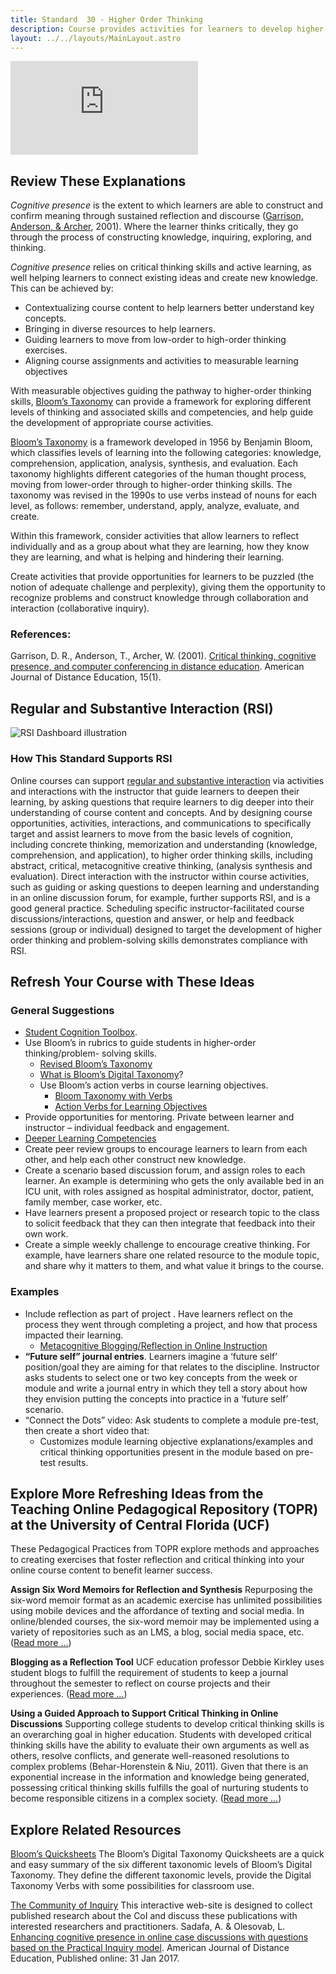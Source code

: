 ```yaml
---
title: Standard  30 - Higher Order Thinking
description: Course provides activities for learners to develop higher-order thinking and problem solving skills, such as critical reflection and analysis.
layout: ../../layouts/MainLayout.astro
---
```

<iframe src="https://www.youtube.com/embed/GwLRnHs3Ug4" title="YouTube video player" frameborder="0" allow="accelerometer; autoplay; clipboard-write; encrypted-media; gyroscope; picture-in-picture" allowfullscreen></iframe>

## Review These Explanations

_Cognitive presence_ is the extent to which learners are able to construct and confirm meaning through sustained reflection and discourse ([Garrison, Anderson, & Archer](https://eric.ed.gov/?id=EJ643385), 2001). Where the learner thinks critically, they go through the process of constructing knowledge, inquiring, exploring, and thinking.

_Cognitive presence_ relies on critical thinking skills and active learning, as well helping learners to connect existing ideas and create new knowledge. This can be achieved by:

- Contextualizing course content to help learners better understand key concepts.
- Bringing in diverse resources to help learners.
- Guiding learners to move from low-order to high-order thinking exercises.
- Aligning course assignments and activities to measurable learning objectives

With measurable objectives guiding the pathway to higher-order thinking skills, [Bloom’s Taxonomy](https://www.celt.iastate.edu/teaching/effective-teaching-practices/revised-blooms-taxonomy/) can provide a framework for exploring different levels of thinking and associated skills and competencies, and help guide the development of appropriate course activities.

[Bloom’s Taxonomy](https://www.celt.iastate.edu/teaching/effective-teaching-practices/revised-blooms-taxonomy/) is a framework developed in 1956 by Benjamin Bloom, which classifies levels of learning into the following categories: knowledge, comprehension, application, analysis, synthesis, and evaluation. Each taxonomy highlights different categories of the human thought process, moving from lower-order through to higher-order thinking skills. The taxonomy was revised in the 1990s to use verbs instead of nouns for each level, as follows: remember, understand, apply, analyze, evaluate, and create.

Within this framework, consider activities that allow learners to reflect individually and as a group about what they are learning, how they know they are learning, and what is helping and hindering their learning.

Create activities that provide opportunities for learners to be puzzled (the notion of adequate challenge and perplexity), giving them the opportunity to recognize problems and construct knowledge through collaboration and interaction (collaborative inquiry).

### References:

Garrison, D. R., Anderson, T., Archer, W. (2001). [Critical thinking, cognitive presence, and computer conferencing in distance education](https://eric.ed.gov/?id=EJ643385). American Journal of Distance Education, 15(1).

## Regular and Substantive Interaction (RSI)
![RSI Dashboard illustration](https://oscqr.suny.edu/rsi/)
### How This Standard Supports RSI
Online courses can support [regular and substantive interaction](/rsi/introduction) via activities and interactions with the instructor that guide learners to deepen their learning, by asking questions that require learners to dig deeper into their understanding of course content and concepts. And by designing course opportunities, activities, interactions, and communications to specifically target and assist learners to move from the basic levels of cognition, including concrete thinking, memorization and understanding (knowledge, comprehension, and application), to higher order thinking skills, including abstract, critical, metacognitive creative thinking, (analysis synthesis and evaluation). Direct interaction with the instructor within course activities, such as guiding or asking questions to deepen learning and understanding in an online discussion forum, for example, further supports RSI, and is a good general practice. Scheduling specific instructor-facilitated course discussions/interactions, question and answer, or help and feedback sessions (group or individual) designed to target the development of higher order thinking and problem-solving skills demonstrates compliance with RSI.

## Refresh Your Course with These Ideas
### General Suggestions
- [Student Cognition Toolbox](https://oli.cmu.edu/courses/student-cognition-toolbox/).
- Use Bloom’s in rubrics to guide students in higher-order thinking/problem- solving skills.
    - [Revised Bloom’s Taxonomy](https://www.celt.iastate.edu/teaching/effective-teaching-practices/revised-blooms-taxonomy/)
    - [What is Bloom’s Digital Taxonomy](https://youtu.be/fqgTBwElPzU)?
    - Use Bloom’s action verbs in course learning objectives.
        - [Bloom Taxonomy with Verbs](https://anethicalisland.files.wordpress.com/2014/06/bloom-verbs.jpg)
        - [Action Verbs for Learning Objectives](https://agsci.psu.edu/digital-education/pdf/objective_verbs.pdf/view)
- Provide opportunities for mentoring. Private between learner and instructor – individual feedback and engagement.
- [Deeper Learning Competencies](https://hewlett.org/wp-content/uploads/2016/08/Deeper_Learning_Defined__April_2013.pdf)
- Create peer review groups to encourage learners to learn from each other, and help each other construct new knowledge.
- Create a scenario based discussion forum, and assign roles to each learner. An example is determining who gets the only available bed in an ICU unit, with roles assigned as hospital administrator, doctor, patient, family member, case worker, etc.
- Have learners present a proposed project or research topic to the class to solicit feedback that they can then integrate that feedback into their own work.
- Create a simple weekly challenge to encourage creative thinking. For example, have learners share one related resource to the module topic, and share why it matters to them, and what value it brings to the course.

### Examples
- Include reflection as part of project  . Have learners reflect on the process they went through completing a project, and how that process impacted their learning.
    - [Metacognitive Blogging/Reflection in Online Instruction](https://docs.google.com/document/d/19V6OyVnrbaqdlWpBjKAt9DdvO5z7KJE8O7re6RGO7So/edit?usp=sharing)
- **“Future self” journal entries**. Learners imagine a ‘future self’ position/goal they are aiming for that relates to the discipline. Instructor asks students to select one or two key concepts from the week or module and write a journal entry in which they tell a story about how they envision putting the concepts into practice in a ‘future self’ scenario.
- “Connect the Dots” video: Ask students to complete a module pre-test, then create a short video that:
    - Customizes module learning objective explanations/examples and critical thinking opportunities present in the module based on pre-test results.

## Explore More Refreshing Ideas from the Teaching Online Pedagogical Repository (TOPR) at the University of Central Florida (UCF)

These Pedagogical Practices from TOPR explore methods and approaches to creating exercises that foster reflection and critical thinking into your online course content to benefit learner success.

**Assign Six Word Memoirs for Reflection and Synthesis**
Repurposing the six-word memoir format as an academic exercise has unlimited possibilities using mobile devices and the affordance of texting and social media. In online/blended courses, the six-word memoir may be implemented using a variety of repositories such as an LMS, a blog, social media space, etc. ([Read more …](https://topr.online.ucf.edu/assign-six-word-memoirs-for-reflection-and-synthesis/))

**Blogging as a Reflection Tool**
UCF education professor Debbie Kirkley uses student blogs to fulfill the requirement of students to keep a journal throughout the semester to reflect on course projects and their experiences. ([Read more …](https://topr.online.ucf.edu/blog-as-a-reflection-tool/))

**Using a Guided Approach to Support Critical Thinking in Online Discussions**
Supporting college students to develop critical thinking skills is an overarching goal in higher education. Students with developed critical thinking skills have the ability to evaluate their own arguments as well as others, resolve conflicts, and generate well-reasoned resolutions to complex problems (Behar-Horenstein & Niu, 2011). Given that there is an exponential increase in the information and knowledge being generated, possessing critical thinking skills fulfills the goal of nurturing students to become responsible citizens in a complex society. ([Read more …](https://topr.online.ucf.edu/using-a-guided-approach-to-support-critical-thinking-in-online-discussions/))

## Explore Related Resources
[Bloom’s Quicksheets](https://edorigami.edublogs.org/files/2012/01/Blooms-quicksheets-281yv1b.pdf)
The Bloom’s Digital Taxonomy Quicksheets are a quick and easy summary of the six different taxonomic levels of Bloom’s Digital Taxonomy. They define the different taxonomic levels, provide the Digital Taxonomy Verbs with some possibilities for classroom use.

[The Community of Inquiry](https://coi.athabascau.ca/)
This interactive web-site is designed to collect published research about the CoI and discuss these publications with interested researchers and practitioners.
Sadafa, A. & Olesovab, L. [Enhancing cognitive presence in online case discussions with questions based on the Practical Inquiry model](http://www.tandfonline.com/doi/abs/10.1080/08923647.2017.1267525). American Journal of Distance Education, Published online: 31 Jan 2017.